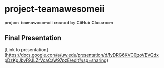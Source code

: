 # project-teamawesomeii
project-teamawesomeii created by GitHub Classroom

## Final Presentation
[Link to presentation] (https://docs.google.com/a/uw.edu/presentation/d/1yDRG6KVC0jzoVEVQdxpDzKpJbyF9JLZrVcaCaW97pzE/edit?usp=sharing)
